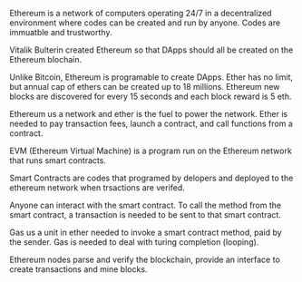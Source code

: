 Ethereum is a network of computers operating 24/7 in a decentralized environment where codes can be created and run by anyone. Codes are immuatble and trustworthy.

Vitalik Bulterin created Ethereum so that DApps should all be created on the Ethereum blochain.

Unlike Bitcoin, Ethereum is programable to create DApps. Ether has no limit, but annual cap of ethers can be created up to 18 millions. Ethereum new blocks are discovered for every 15 seconds and each block reward is 5 eth.

Ethereum us a network and ether is the fuel to power the network. Ether is needed to pay transaction fees, launch a contract, and call functions from a contract.

EVM (Ethereum Virtual Machine) is a program run on the Ethereum network that runs smart contracts.

Smart Contracts are codes that programed by delopers and deployed to the ethereum network when trsactions are verifed.

Anyone can interact with the smart contract. To call the method from the smart contract, a transaction is needed to be sent to that smart contract.

Gas us a unit in ether needed to invoke a smart contract method, paid by the sender. Gas is needed to deal with turing completion (looping).

Ethereum nodes parse and verify the blockchain, provide an interface to create transactions and mine blocks.